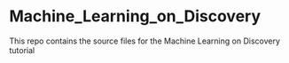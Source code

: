 # Machine_Learning_on_Discovery
This repo contains the source files for the Machine Learning on Discovery tutorial
